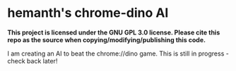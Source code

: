 # hemanth's chrome-dino AI

**This project is licensed under the GNU GPL 3.0 license. Please cite this repo as the source when copying/modifying/publishing this code.**

I am creating an AI to beat the chrome://dino game. This is still in progress - check back later!
